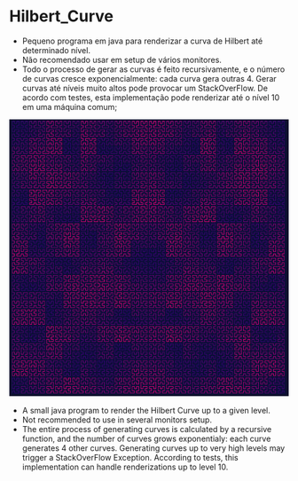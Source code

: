 # Hilbert_Curve


* Pequeno programa em java para renderizar a curva de Hilbert até determinado nível. 
* Não recomendado usar em setup de vários monitores.
* Todo o processo de gerar as curvas é feito recursivamente, e o número de curvas cresce
exponencialmente: cada curva gera outras 4. Gerar curvas até níveis muito altos pode provocar
um StackOverFlow. De acordo com testes, esta implementação pode renderizar até o nível 10 em 
uma máquina comum;

<img src = "IMG_20180513_095436_753.jpg" >

* A small java program to render the Hilbert Curve up to a given level.
* Not recommended to use in several monitors setup.
* The entire process of generating curves is calculated by a recursive function, and the number
of curves grows exponentialy: each curve generates 4 other curves. Generating curves up to very
high levels may trigger a StackOverFlow Exception. According to tests, this implementation can 
handle renderizations up to level 10.
